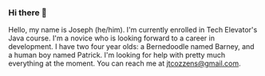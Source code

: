 ### Hi there 👋

<!--
**explosephc/explosephc** is a ✨ _special_ ✨ repository because its `README.md` (this file) appears on your GitHub profile.

Here are some ideas to get you started:

- 🔭 I’m currently working on...
- 🌱 I’m currently learning...
- 👯 I’m looking to collaborate on ...
- 🤔 I’m looking for help with ...
- 💬 Ask me about ...
- 📫 How to reach me...
- 😄 Pronouns...
- ⚡ Fun fact: ...
-->
Hello, my name is Joseph (he/him). I'm currently enrolled in Tech Elevator's Java course. I'm a novice who is looking forward to a career in development. I have two four year olds: a Bernedoodle named Barney, and a human boy named Patrick. I'm looking for help with pretty much everything at the moment. You can reach me at jtcozzens@gmail.com.